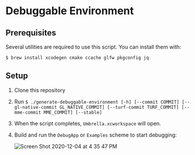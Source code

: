 # Debuggable Environment

## Prerequisites

Several utilities are required to use this script. You can install them with:

```
$ brew install xcodegen cmake ccache glfw pkgconfig jq
```

## Setup

1. Clone this repository
2. Run `$ ./generate-debuggable-environment [-h] [--commit COMMIT] [--gl-native-commit GL_NATIVE_COMMIT] [--turf-commit TURF_COMMIT] [--mme-commit MME_COMMIT] [--stable]`
3. When the script completes, `Umbrella.xcworkspace` will open.
4. Build and run the `DebugApp` or `Examples` scheme to start debugging:

   ![Screen Shot 2020-12-04 at 4 35 47 PM](https://user-images.githubusercontent.com/6844889/101218658-7bab3200-3651-11eb-9933-c1f8420695dd.png)

